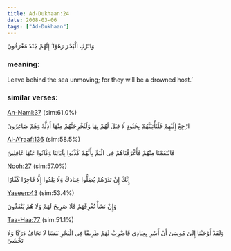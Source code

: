 ```yaml
---
title: Ad-Dukhaan:24
date: 2008-03-06
tags: ["Ad-Dukhaan"]
---
```

وَاتْرُكِ الْبَحْرَ رَهْوًا ۖ إِنَّهُمْ جُنْدٌ مُغْرَقُونَ
### meaning: 
Leave behind the sea unmoving; for they will be a drowned host.’
### similar verses: 

[An-Naml:37](/27/37) (sim:61.0%)

ارْجِعْ إِلَيْهِمْ فَلَنَأْتِيَنَّهُمْ بِجُنُودٍ لَا قِبَلَ لَهُمْ بِهَا وَلَنُخْرِجَنَّهُمْ مِنْهَا أَذِلَّةً وَهُمْ صَاغِرُونَ

[Al-A'raaf:136](/7/136) (sim:58.5%)

فَانْتَقَمْنَا مِنْهُمْ فَأَغْرَقْنَاهُمْ فِي الْيَمِّ بِأَنَّهُمْ كَذَّبُوا بِآيَاتِنَا وَكَانُوا عَنْهَا غَافِلِينَ

[Nooh:27](/71/27) (sim:57.0%)

إِنَّكَ إِنْ تَذَرْهُمْ يُضِلُّوا عِبَادَكَ وَلَا يَلِدُوا إِلَّا فَاجِرًا كَفَّارًا

[Yaseen:43](/36/43) (sim:53.4%)

وَإِنْ نَشَأْ نُغْرِقْهُمْ فَلَا صَرِيخَ لَهُمْ وَلَا هُمْ يُنْقَذُونَ

[Taa-Haa:77](/20/77) (sim:51.1%)

وَلَقَدْ أَوْحَيْنَا إِلَىٰ مُوسَىٰ أَنْ أَسْرِ بِعِبَادِي فَاضْرِبْ لَهُمْ طَرِيقًا فِي الْبَحْرِ يَبَسًا لَا تَخَافُ دَرَكًا وَلَا تَخْشَىٰ
